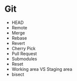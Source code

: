# Git

* HEAD
* Remote
* Merge
* Rebase
* Revert
* Cherry Pick
* Pull Request
* Submodules
* Reset
* Working area VS Staging area
* bisect

